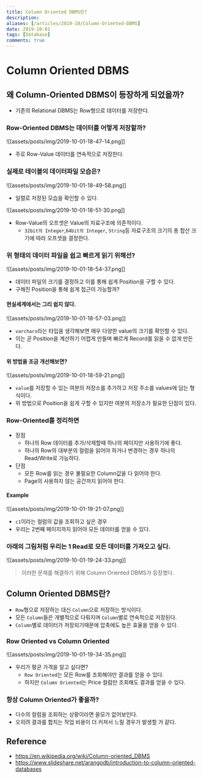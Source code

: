 ```yaml
---
title: Column Oriented DBMS란?
description: 
aliases: [/articles/2019-10/Column-Oriented-DBMS]
date: 2019-10-01
tags: [Database]
comments: true
---
```

# Column Oriented DBMS
## 왜 Column-Oriented DBMS이 등장하게 되었을까?
- 기존의 Relational DBMS는 Row형으로 데이터를 저장한다.

### Row-Oriented DBMS는 데이터를 어떻게 저장할까?
![[assets/posts/img/2019-10-01-18-47-14.png]]

- 주로 Row-Value 데이터를 연속적으로 저장한다.

### 실제로 테이블의 데이터파일 모습은?
![[assets/posts/img/2019-10-01-18-49-58.png]]
- 일렬로 저장된 모습을 확인할 수 있다.

![[assets/posts/img/2019-10-01-18-51-30.png]]
- Row-Value의 오프셋은 Value의 자료구조에 의존적이다.
  - `32bit의 Integer`,`64bit의 Integer`, `String`등 자료구조의 크기의 총 합산 크기에 따라 오프셋을 결정한다.

### 위 형태의 데이터 파일을 쉽고 빠르게 읽기 위해선?
![[assets/posts/img/2019-10-01-18-54-37.png]]
- 데이터 파일의 크기를 결정하고 이를 통해 쉽게 Position을 구할 수 있다.
- 구해진 Position을 통해 쉽게 접근이 가능할까?

#### 현실세계에서는 그리 쉽지 않다.

![[assets/posts/img/2019-10-01-18-57-03.png]]
- `varchars`라는 타입을 생각해보면 매우 다양한 value의 크기를 확인할 수 있다.
- 이는 곧 Position을 계산하기 어렵게 만들며 빠르게 Record를 읽을 수 없게 만든다.


#### 위 방법을 조금 개선해보면?
![[assets/posts/img/2019-10-01-18-59-21.png]]
- `value`를 저장할 수 있는 여분의 저장소를 추가하고 저장 주소를 values에 담는 형식이다.
- 위 방법으로 Position을 쉽게 구할 수 있지만 여분의 저장소가 필요한 단점이 있다.

### Row-Oriented를 정리하면
- 장점
  - 하나의 Row 데이터를 추가/삭제할때 하나의 페이지만 사용하기에 좋다.
  - 하나의 Row의 대부분의 컬럼을 읽어야 하거나 변경하는 경우 하나의 Read/Write로 가능하다.
- 단점
  - 모든 Row를 읽는 경우 불필요한 Column값을 다 읽어야 한다.
  - Page의 사용하지 않는 공간까지 읽어야 한다.

#### Example
![[assets/posts/img/2019-10-01-19-21-07.png]]
- `c1`이라는 컬럼의 값을 조회하고 싶은 경우
- 우리는 2번째 페이지까지 읽어야 모든 데이터를 얻을 수 있다.

### 아래의 그림처럼 우리는 1 Read로 모든 데이터를 가져오고 싶다.
![[assets/posts/img/2019-10-01-19-24-33.png]]

> 이러한 문제를 해결하기 위해 Column Oriented DBMS가 등장했다.

## Column Oriented DBMS란?
- `Row`형으로 저장하는 대신 `Column`으로 저장하는 방식이다.
- 모든 `Column`들은 개별적으로 다뤄지며 `Column`별로 연속적으로 저장된다.
- `Column`별로 데이터가 저장되기때문에 압축에도 높은 효율을 얻을 수 있다.

### Row Oriented vs Column Oriented

![[assets/posts/img/2019-10-01-19-34-35.png]]
- 우리가 평균 가격을 알고 싶다면?
  - `Row Oriented`는 모든 Row를 조회해야만 결과를 얻을 수 있다.
  - 하지만 `Column Oriented`는 Price 컬럼만 조회해도 결과를 얻을 수 있다.

### 항상 Column Oriented가 좋을까?
- 다수의 컬럼을 조회하는 상황이라면 쓸모가 없어보인다.
- 오히려 결과를 합치는 작업 비용이 더 커져서 느릴 경우가 발생할 거 같다.


## Reference
- <https://en.wikipedia.org/wiki/Column-oriented_DBMS>
- <https://www.slideshare.net/arangodb/introduction-to-column-oriented-databases>
